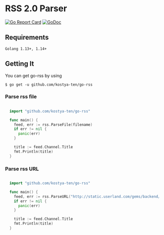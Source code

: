 RSS 2.0 Parser
==============

[![Go Report Card](https://goreportcard.com/badge/github.com/kostya-ten/go-rss)](https://goreportcard.com/report/github.com/kostya-ten/go-rss)
[![GoDoc](https://godoc.org/github.com/kostya-ten/go-rss?status.svg&style=flat)](https://pkg.go.dev/github.com/kostya-ten/go-rss)

## Requirements

    Golang 1.13+, 1.14+

## Getting It

You can get go-rss by using

    $ go get -u github.com/kostya-ten/go-rss


### Parse rss file
```go

  import "github.com/kostya-ten/go-rss"

  func main() {
    feed, err := rss.ParseFile(filename)
    if err != nil {
      panic(err)
    }

    title := feed.Channel.Title
    fmt.Println(title)
  }
```


### Parse rss URL 
```go

  import "github.com/kostya-ten/go-rss"

  func main() {
    feed, err := rss.ParseURL("http://static.userland.com/gems/backend/rssTwoExample2.xml", &http.Client{})
    if err != nil {
      panic(err)
    }

    title := feed.Channel.Title
    fmt.Println(title)
  }
```
